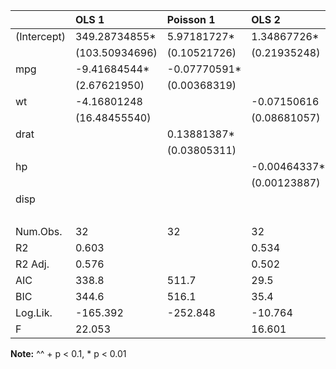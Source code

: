 

|            |OLS 1          |Poisson 1    |OLS 2        |Logit 1       |Logit 2      |
|:-----------|:--------------|:------------|:------------|:-------------|:------------|
|(Intercept) |349.28734855*  |5.97181727*  |1.34867726*  |17.09975551   |1.40342203   |
|            |(103.50934696) |(0.10521726) |(0.21935248) |(10.84261865) |(1.36756660) |
|mpg         |-9.41684544*   |-0.07770591* |             |              |             |
|            |(2.67621950)   |(0.00368319) |             |              |             |
|wt          |-4.16801248    |             |-0.07150616  |              |             |
|            |(16.48455540)  |             |(0.08681057) |              |             |
|drat        |               |0.13881387*  |             |-1.71683105   |             |
|            |               |(0.03805311) |             |(1.90934366)  |             |
|hp          |               |             |-0.00464337* |-0.08901954+  |0.12170173+  |
|            |               |             |(0.00123887) |(0.03933000)  |(0.06777320) |
|disp        |               |             |             |              |-0.09517972+ |
|            |               |             |             |              |(0.04800283) |
|Num.Obs.    |32             |32           |32           |32            |32           |
|R2          |0.603          |             |0.534        |              |             |
|R2 Adj.     |0.576          |             |0.502        |              |             |
|AIC         |338.8          |511.7        |29.5         |21.9          |22.7         |
|BIC         |344.6          |516.1        |35.4         |26.3          |27.1         |
|Log.Lik.    |-165.392       |-252.848     |-10.764      |-7.928        |-8.356       |
|F           |22.053         |             |16.601       |              |             |

__Note:__
^^ + p < 0.1, * p < 0.01
